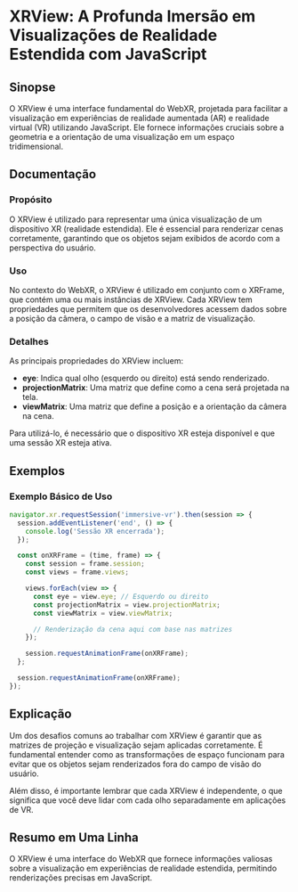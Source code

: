 <!--
Meta Description: # XRView: A Profunda Imersão em Visualizações de Realidade Estendida com JavaScript ## Sinopse O XRView é uma interface fundamental do WebXR, projetad...
Meta Keywords: que, xrview, uma, com, visualização
-->

# XRView: A Profunda Imersão em Visualizações de Realidade Estendida com JavaScript

## Sinopse
O XRView é uma interface fundamental do WebXR, projetada para facilitar a visualização em experiências de realidade aumentada (AR) e realidade virtual (VR) utilizando JavaScript. Ele fornece informações cruciais sobre a geometria e a orientação de uma visualização em um espaço tridimensional.

## Documentação

### Propósito
O XRView é utilizado para representar uma única visualização de um dispositivo XR (realidade estendida). Ele é essencial para renderizar cenas corretamente, garantindo que os objetos sejam exibidos de acordo com a perspectiva do usuário.

### Uso
No contexto do WebXR, o XRView é utilizado em conjunto com o XRFrame, que contém uma ou mais instâncias de XRView. Cada XRView tem propriedades que permitem que os desenvolvedores acessem dados sobre a posição da câmera, o campo de visão e a matriz de visualização.

### Detalhes
As principais propriedades do XRView incluem:

- **eye**: Indica qual olho (esquerdo ou direito) está sendo renderizado.
- **projectionMatrix**: Uma matriz que define como a cena será projetada na tela.
- **viewMatrix**: Uma matriz que define a posição e a orientação da câmera na cena.

Para utilizá-lo, é necessário que o dispositivo XR esteja disponível e que uma sessão XR esteja ativa.

## Exemplos

### Exemplo Básico de Uso
```javascript
navigator.xr.requestSession('immersive-vr').then(session => {
  session.addEventListener('end', () => {
    console.log('Sessão XR encerrada');
  });

  const onXRFrame = (time, frame) => {
    const session = frame.session;
    const views = frame.views;

    views.forEach(view => {
      const eye = view.eye; // Esquerdo ou direito
      const projectionMatrix = view.projectionMatrix;
      const viewMatrix = view.viewMatrix;

      // Renderização da cena aqui com base nas matrizes
    });

    session.requestAnimationFrame(onXRFrame);
  };

  session.requestAnimationFrame(onXRFrame);
});
```

## Explicação
Um dos desafios comuns ao trabalhar com XRView é garantir que as matrizes de projeção e visualização sejam aplicadas corretamente. É fundamental entender como as transformações de espaço funcionam para evitar que os objetos sejam renderizados fora do campo de visão do usuário.

Além disso, é importante lembrar que cada XRView é independente, o que significa que você deve lidar com cada olho separadamente em aplicações de VR.

## Resumo em Uma Linha
O XRView é uma interface do WebXR que fornece informações valiosas sobre a visualização em experiências de realidade estendida, permitindo renderizações precisas em JavaScript.